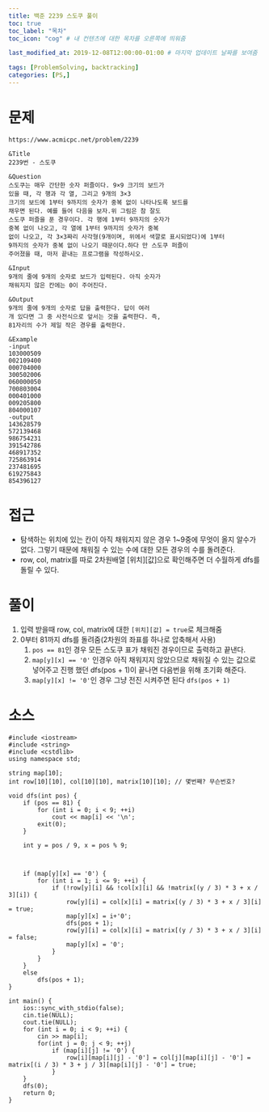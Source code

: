 ```yaml
---
title: 백준 2239 스도쿠 풀이
toc: true
toc_label: "목차"
toc_icon: "cog" # 내 컨텐츠에 대한 목차를 오른쪽에 띄워줌

last_modified_at: 2019-12-08T12:00:00-01:00 # 마지막 업데이트 날짜를 보여줌

tags: [ProblemSolving, backtracking]
categories: [PS,]
---
```


# 문제
```
https://www.acmicpc.net/problem/2239

&Title
2239번 - 스도쿠

&Question
스도쿠는 매우 간단한 숫자 퍼즐이다. 9×9 크기의 보드가 
있을 때, 각 행과 각 열, 그리고 9개의 3×3 
크기의 보드에 1부터 9까지의 숫자가 중복 없이 나타나도록 보드를 
채우면 된다. 예를 들어 다음을 보자.위 그림은 참 잘도 
스도쿠 퍼즐을 푼 경우이다. 각 행에 1부터 9까지의 숫자가 
중복 없이 나오고, 각 열에 1부터 9까지의 숫자가 중복 
없이 나오고, 각 3×3짜리 사각형(9개이며, 위에서 색깔로 표시되었다)에 1부터 
9까지의 숫자가 중복 없이 나오기 때문이다.하다 만 스도쿠 퍼즐이 
주어졌을 때, 마저 끝내는 프로그램을 작성하시오. 

&Input
9개의 줄에 9개의 숫자로 보드가 입력된다. 아직 숫자가 
채워지지 않은 칸에는 0이 주어진다. 

&Output
9개의 줄에 9개의 숫자로 답을 출력한다. 답이 여러 
개 있다면 그 중 사전식으로 앞서는 것을 출력한다. 즉, 
81자리의 수가 제일 작은 경우를 출력한다. 

&Example
-input
103000509
002109400
000704000
300502006
060000050
700803004
000401000
009205800
804000107
-output
143628579
572139468
986754231
391542786
468917352
725863914
237481695
619275843
854396127
```

# 접근
* 탐색하는 위치에 있는 칸이 아직 채워지지 않은 경우 1~9중에 무엇이 올지 알수가 없다. 그렇기 때문에 채워질 수 있는 수에 대한 모든 경우의 수를 돌려준다.
* row, col, matrix를 따로 2차원배열 [위치][값]으로 확인해주면 더 수월하게 dfs를 돌릴 수 있다.

# 풀이
1. 입력 받을때 row, col, matrix에 대한 `[위치][값] = true`로 체크해줌
1. 0부터 81까지 dfs를 돌려줌(2차원의 좌표를 하나로 압축해서 사용)
    1. `pos == 81`인 경우 모든 스도쿠 표가 채워진 경우이므로 출력하고 끝낸다.
    1. `map[y][x] == '0'` 인경우 아직 채워지지 않았으므로 채워질 수 있는 값으로 넣어주고 진행 했던 dfs(pos + 1)이 끝나면 다음번을 위해 초기화 해준다.
    1. `map[y][x] != '0'`인 경우 그냥 전진 시켜주면 된다 `dfs(pos + 1)`


# 소스
```
#include <iostream>
#include <string>
#include <cstdlib>
using namespace std;

string map[10];
int row[10][10], col[10][10], matrix[10][10]; // 몇번째? 무슨번호?

void dfs(int pos) {
	if (pos == 81) {
		for (int i = 0; i < 9; ++i)
			cout << map[i] << '\n';
		exit(0);
	}

	int y = pos / 9, x = pos % 9;

	
		
	if (map[y][x] == '0') {
		for (int i = 1; i <= 9; ++i) {
			if (!row[y][i] && !col[x][i] && !matrix[(y / 3) * 3 + x / 3][i]) {
				row[y][i] = col[x][i] = matrix[(y / 3) * 3 + x / 3][i] = true;
				map[y][x] = i+'0';
				dfs(pos + 1);
				row[y][i] = col[x][i] = matrix[(y / 3) * 3 + x / 3][i] = false;
				map[y][x] = '0';
			}
		}
	}
	else
		dfs(pos + 1);
}

int main() {
	ios::sync_with_stdio(false);
	cin.tie(NULL);
	cout.tie(NULL);
	for (int i = 0; i < 9; ++i) {
		cin >> map[i];
		for(int j = 0; j < 9; ++j)
			if (map[i][j] != '0') {
				row[i][map[i][j] - '0'] = col[j][map[i][j] - '0'] = matrix[(i / 3) * 3 + j / 3][map[i][j] - '0'] = true;
			}
	}
	dfs(0);
	return 0;
}
```